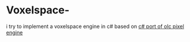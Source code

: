 # Voxelspace-
i try to implement a voxelspace engine in c# based on  [c# port of olc pixel engine](https://github.com/DevChrome/Pixel-Engine)

